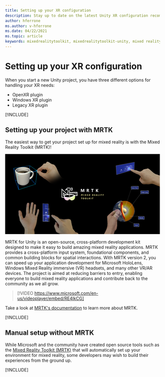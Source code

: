 ```yaml
---
title: Setting up your XR configuration
description: Stay up to date on the latest Unity XR configuration recommendations for HoloLens application development.
author: hferrone
ms.author: v-hferrone
ms.date: 04/22/2021
ms.topic: article
keywords: mixedrealitytoolkit, mixedrealitytoolkit-unity, mixed reality headset, windows mixed reality headset, virtual reality headset, unity
---
```


# Setting up your XR configuration

When you start a new Unity project, you have three different options for handling your XR needs: 
* OpenXR plugin
* Windows XR plugin
* Legacy XR plugin

[!INCLUDE[](includes/xr/intro.md)]

## Setting up your project with MRTK

The easiest way to get your project set up for mixed reality is with the Mixed Reality Toolkit (MRTK)!

![MRTK](../../design/images/MRTK_UX_Hero.png)

MRTK for Unity is an open-source, cross-platform development kit designed to make it easy to build amazing mixed reality applications. MRTK provides a cross-platform input system, foundational components, and common building blocks for spatial interactions.  With MRTK version 2, you can speed up your application development for Microsoft HoloLens, Windows Mixed Reality immersive (VR) headsets, and many other VR/AR devices. The project is aimed at reducing barriers to entry, enabling everyone to build mixed reality applications and contribute back to the community as we all grow.

> [!VIDEO https://www.microsoft.com/en-us/videoplayer/embed/RE4IkCG]

Take a look at [MRTK's documentation](/windows/mixed-reality/mrtk-unity) to learn more about MRTK.

[!INCLUDE[](includes/xr/mrtk-next-step.md)]

## Manual setup without MRTK

While Microsoft and the community have created open source tools such as the [Mixed Reality Toolkit (MRTK)](https://microsoft.github.io/MixedRealityToolkit-Unity/Documentation/Installation.html) that will automatically set up your environment for mixed reality, some developers may wish to build their experiences from the ground up.

[!INCLUDE[](includes/xr/manual-setup.md)]